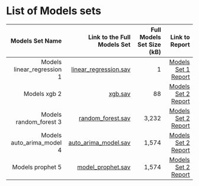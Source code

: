 # List of Models sets

|  Models Set Name | Link to the Full Models Set   | Full Models Set Size (kB)  | Link to Report |
| ---:| ---: | ---: | ---: |
| Models linear_regression 1 | [linear_regression.sav](linear_regression.sav) | 1 | [Models Set 1 Report](link/to/report1)|
| Models xgb 2 | [xgb.sav](xgb.sav) | 88 | [Models Set 2 Report](link/to/report2)|
| Models random_forest 3 | [random_forest.sav](random_forest.sav) | 3,232 | [Models Set 2 Report](link/to/report2)|
| Models auto_arima_model 4 | [auto_arima_model.sav](auto_arima_model.sav) | 1,574 | [Models Set 2 Report](link/to/report2)|
| Models prophet 5 | [model_prophet.sav](model_prophet.sav) | 1,574 | [Models Set 2 Report](link/to/report2)|
